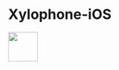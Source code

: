 # Xylophone-iOS

<img src="![Simulator Screen Shot - iPhone 14 Pro - 2023-07-05 at 18 29 13](https://github.com/Shubhdeep-Brar/Xylophone-iOS/assets/105843871/6c2ae499-bd27-41db-b624-b63165be2cde)" height="60" width="60" >


